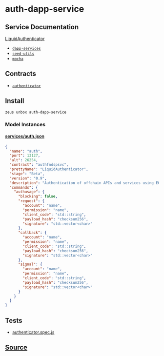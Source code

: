 
auth-dapp-service
====================






## Service Documentation
[LiquidAuthenticator](../../services/auth-service.md)


* [`dapp-services`](dapp-services.md)
* [`seed-utils`](seed-utils.md)
* [`mocha`](mocha.md)



## Contracts
* [`authenticator`](https://github.com/liquidapps-io/zeus-sdk/tree/master/boxes/groups/services/auth-dapp-service/contracts/eos/authenticator)
## Install
```bash
zeus unbox auth-dapp-service
```










### Model Instances
#### [services/auth.json](https://github.com/liquidapps-io/zeus-sdk/tree/master/boxes/groups/services/auth-dapp-service/models/dapp-services/auth.json)
```json
{
  "name": "auth",
  "port": 13127,
  "alt": 26254,
  "contract": "authfndspsvc",
  "prettyName": "LiquidAuthenticator",
  "stage": "Beta",
  "version": "0.9",
  "description": "Authentication of offchain APIs and services using EOSIO permissions and contract",
  "commands": {
    "authusage": {
      "blocking": false,
      "request": {
        "account": "name",
        "permission": "name",
        "client_code": "std::string",
        "payload_hash": "checksum256",
        "signature": "std::vector<char>"
      },
      "callback": {
        "account": "name",
        "permission": "name",
        "client_code": "std::string",
        "payload_hash": "checksum256",
        "signature": "std::vector<char>"
      },
      "signal": {
        "account": "name",
        "permission": "name",
        "client_code": "std::string",
        "payload_hash": "checksum256",
        "signature": "std::vector<char>"
      }
    }
  }
}
```
## Tests 
* [authenticator.spec.js](https://github.com/liquidapps-io/zeus-sdk/tree/master/boxes/groups/services/auth-dapp-service/test/authenticator.spec.js)
## [Source](https://github.com/liquidapps-io/zeus-sdk/tree/master/boxes/groups/services/auth-dapp-service)